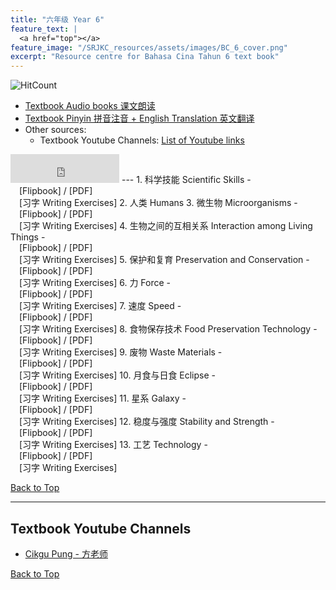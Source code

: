```yaml
---
title: "六年级 Year 6" 
feature_text: |
  <a href="top"></a>
feature_image: "/SRJKC_resources/assets/images/BC_6_cover.png"
excerpt: "Resource centre for Bahasa Cina Tahun 6 text book"
---
```

![HitCount](https://hits.dwyl.com/multilingual-malaysian/dlp_science.svg?style=flat-square)

- [Textbook Audio books 课文朗读](#audio)
- [Textbook Pinyin 拼音注音 + English Translation 英文翻译](#pinyin)
- Other sources:
  - Textbook Youtube Channels: [List of Youtube links](#videos)

<iframe src="https://www.facebook.com/plugins/like.php?href=https%3A%2F%2Fmultilingual-malaysian.github.io%2FSRJKC_resources%2Fyear6%2F&width=174&layout=button_count&action=like&size=large&share=true&height=46&appId" width="174" height="46" style="border:none;overflow:hidden" scrolling="no" frameborder="0" allowfullscreen="true" allow="autoplay; clipboard-write; encrypted-media; picture-in-picture; web-share"></iframe>
---
1. 科学技能 Scientific Skills - <br />
   &emsp;[Flipbook] / [PDF]<br />
   &emsp;[习字 Writing Exercises]
2. 人类 Humans
3. 微生物 Microorganisms - <br />
   &emsp;[Flipbook] / [PDF]<br />
   &emsp;[习字 Writing Exercises]
4. 生物之间的互相关系 Interaction among Living Things - <br />
   &emsp;[Flipbook] / [PDF]<br />
   &emsp;[习字 Writing Exercises]
5. 保护和复育 Preservation and Conservation - <br />
   &emsp;[Flipbook] / [PDF]<br />
   &emsp;[习字 Writing Exercises]
6. 力 Force - <br />
   &emsp;[Flipbook] / [PDF]<br />
   &emsp;[习字 Writing Exercises]
7. 速度 Speed - <br />
   &emsp;[Flipbook] / [PDF]<br />
   &emsp;[习字 Writing Exercises]
8. 食物保存技术 Food Preservation Technology - <br />
   &emsp;[Flipbook] / [PDF]<br />
   &emsp;[习字 Writing Exercises]
9. 废物 Waste Materials - <br />
   &emsp;[Flipbook] / [PDF]<br />
   &emsp;[习字 Writing Exercises]
10. 月食与日食 Eclipse - <br />
   &emsp;[Flipbook] / [PDF]<br />
   &emsp;[习字 Writing Exercises]
11. 星系 Galaxy - <br />
   &emsp;[Flipbook] / [PDF]<br />
   &emsp;[习字 Writing Exercises]
12. 稳度与强度 Stability and Strength - <br />
   &emsp;[Flipbook] / [PDF]<br />
   &emsp;[习字 Writing Exercises]
13. 工艺 Technology - <br />
   &emsp;[Flipbook] / [PDF]<br />
   &emsp;[习字 Writing Exercises]

[Back to Top](#top)

----
## Textbook Youtube Channels<a name="videos"></a>
- [Cikgu Pung - 方老师](https://youtube.com/playlist?list=PLeyRyduWLbPmoUUKP_kPt-EnDFNt-9Qvt)

[Back to Top](#top)
